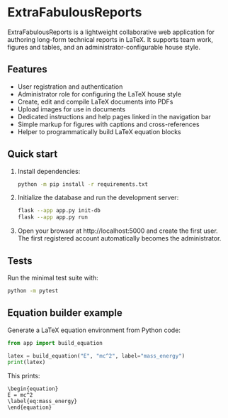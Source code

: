 # ExtraFabulousReports

ExtraFabulousReports is a lightweight collaborative web application for authoring long-form technical reports in LaTeX. It supports team work, figures and tables, and an administrator-configurable house style.

## Features
- User registration and authentication
- Administrator role for configuring the LaTeX house style
- Create, edit and compile LaTeX documents into PDFs
- Upload images for use in documents
- Dedicated instructions and help pages linked in the navigation bar
- Simple markup for figures with captions and cross-references
- Helper to programmatically build LaTeX equation blocks

## Quick start
1. Install dependencies:
   ```bash
   python -m pip install -r requirements.txt
   ```
2. Initialize the database and run the development server:
   ```bash
   flask --app app.py init-db
   flask --app app.py run
   ```
3. Open your browser at http://localhost:5000 and create the first user. The first registered account automatically becomes the administrator.

## Tests
Run the minimal test suite with:
```bash
python -m pytest
```

## Equation builder example
Generate a LaTeX equation environment from Python code:

```python
from app import build_equation

latex = build_equation("E", "mc^2", label="mass_energy")
print(latex)
```

This prints:

```
\begin{equation}
E = mc^2
\label{eq:mass_energy}
\end{equation}
```
